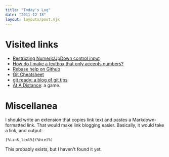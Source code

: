 ```yaml
---
title: "Today's Log"
date: "2011-12-18"
layout: layouts/post.njk
---
```


# Visited links

- [Restricting NumericUpDown control input](http://stackoverflow.com/questions/5988216/how-do-i-restrict-numericupdown-control-to-accept-only-integers)
- [How do I make a textbox that only accepts numbers?](http://stackoverflow.com/questions/463299/how-do-i-make-a-textbox-that-only-accepts-numbers)
- [Rebase help on Github](http://help.github.com/rebase/)
- [Git Cheatsheet](http://help.github.com/git-cheat-sheets/)
- [git ready: a blog of git tips](http://gitready.com/)
- [At A Distance](http://distractionware.com/atadistance/): a game.

# Miscellanea

I should write an extension that copies link text and pastes a
Markdown-formatted link. That would make link blogging easier. Basically, it
would take a link, and output:

`[%link_text%](%href%)`

This probably exists, but I haven't found it yet.
